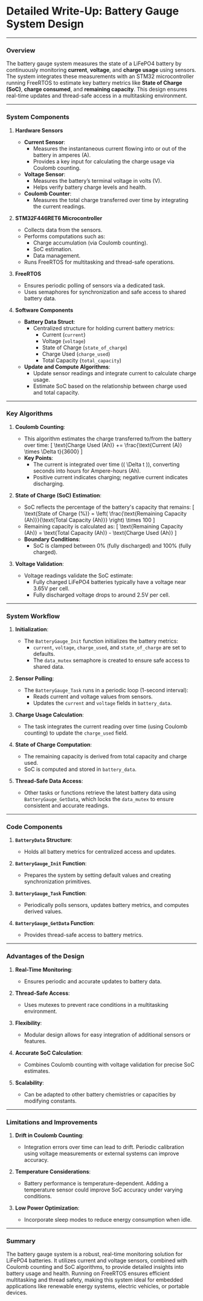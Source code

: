 # Detailed Write-Up: Battery Gauge System Design

---

### **Overview**
The battery gauge system measures the state of a LiFePO4 battery by continuously monitoring **current**, **voltage**, and **charge usage** using sensors. The system integrates these measurements with an STM32 microcontroller running FreeRTOS to estimate key battery metrics like **State of Charge (SoC)**, **charge consumed**, and **remaining capacity**. This design ensures real-time updates and thread-safe access in a multitasking environment.

---

### **System Components**

1. **Hardware Sensors**
   - **Current Sensor**:
     - Measures the instantaneous current flowing into or out of the battery in amperes (A).
     - Provides a key input for calculating the charge usage via Coulomb counting.
   - **Voltage Sensor**:
     - Measures the battery’s terminal voltage in volts (V).
     - Helps verify battery charge levels and health.
   - **Coulomb Counter**:
     - Measures the total charge transferred over time by integrating the current readings.

2. **STM32F446RET6 Microcontroller**
   - Collects data from the sensors.
   - Performs computations such as:
     - Charge accumulation (via Coulomb counting).
     - SoC estimation.
     - Data management.
   - Runs FreeRTOS for multitasking and thread-safe operations.

3. **FreeRTOS**
   - Ensures periodic polling of sensors via a dedicated task.
   - Uses semaphores for synchronization and safe access to shared battery data.

4. **Software Components**
   - **Battery Data Struct**:
     - Centralized structure for holding current battery metrics:
       - Current (`current`)
       - Voltage (`voltage`)
       - State of Charge (`state_of_charge`)
       - Charge Used (`charge_used`)
       - Total Capacity (`total_capacity`)
   - **Update and Compute Algorithms**:
     - Update sensor readings and integrate current to calculate charge usage.
     - Estimate SoC based on the relationship between charge used and total capacity.

---

### **Key Algorithms**

1. **Coulomb Counting**:
   - This algorithm estimates the charge transferred to/from the battery over time:
     \[
     \text{Charge Used (Ah)} += \frac{\text{Current (A)} \times \Delta t}{3600}
     \]
   - **Key Points**:
     - The current is integrated over time (\( \Delta t \)), converting seconds into hours for Ampere-hours (Ah).
     - Positive current indicates charging; negative current indicates discharging.

2. **State of Charge (SoC) Estimation**:
   - SoC reflects the percentage of the battery's capacity that remains:
     \[
     \text{State of Charge (\%)} = \left( \frac{\text{Remaining Capacity (Ah)}}{\text{Total Capacity (Ah)}} \right) \times 100
     \]
   - Remaining capacity is calculated as:
     \[
     \text{Remaining Capacity (Ah)} = \text{Total Capacity (Ah)} - \text{Charge Used (Ah)}
     \]
   - **Boundary Conditions**:
     - SoC is clamped between 0% (fully discharged) and 100% (fully charged).

3. **Voltage Validation**:
   - Voltage readings validate the SoC estimate:
     - Fully charged LiFePO4 batteries typically have a voltage near 3.65V per cell.
     - Fully discharged voltage drops to around 2.5V per cell.

---

### **System Workflow**

1. **Initialization**:
   - The `BatteryGauge_Init` function initializes the battery metrics:
     - `current`, `voltage`, `charge_used`, and `state_of_charge` are set to defaults.
     - The `data_mutex` semaphore is created to ensure safe access to shared data.

2. **Sensor Polling**:
   - The `BatteryGauge_Task` runs in a periodic loop (1-second interval):
     - Reads current and voltage values from sensors.
     - Updates the `current` and `voltage` fields in `battery_data`.

3. **Charge Usage Calculation**:
   - The task integrates the current reading over time (using Coulomb counting) to update the `charge_used` field.

4. **State of Charge Computation**:
   - The remaining capacity is derived from total capacity and charge used.
   - SoC is computed and stored in `battery_data`.

5. **Thread-Safe Data Access**:
   - Other tasks or functions retrieve the latest battery data using `BatteryGauge_GetData`, which locks the `data_mutex` to ensure consistent and accurate readings.

---

### **Code Components**

1. **`BatteryData` Structure**:
   - Holds all battery metrics for centralized access and updates.

2. **`BatteryGauge_Init` Function**:
   - Prepares the system by setting default values and creating synchronization primitives.

3. **`BatteryGauge_Task` Function**:
   - Periodically polls sensors, updates battery metrics, and computes derived values.

4. **`BatteryGauge_GetData` Function**:
   - Provides thread-safe access to battery metrics.

---

### **Advantages of the Design**

1. **Real-Time Monitoring**:
   - Ensures periodic and accurate updates to battery data.

2. **Thread-Safe Access**:
   - Uses mutexes to prevent race conditions in a multitasking environment.

3. **Flexibility**:
   - Modular design allows for easy integration of additional sensors or features.

4. **Accurate SoC Calculation**:
   - Combines Coulomb counting with voltage validation for precise SoC estimates.

5. **Scalability**:
   - Can be adapted to other battery chemistries or capacities by modifying constants.

---

### **Limitations and Improvements**

1. **Drift in Coulomb Counting**:
   - Integration errors over time can lead to drift. Periodic calibration using voltage measurements or external systems can improve accuracy.

2. **Temperature Considerations**:
   - Battery performance is temperature-dependent. Adding a temperature sensor could improve SoC accuracy under varying conditions.

3. **Low Power Optimization**:
   - Incorporate sleep modes to reduce energy consumption when idle.

---

### **Summary**

The battery gauge system is a robust, real-time monitoring solution for LiFePO4 batteries. It utilizes current and voltage sensors, combined with Coulomb counting and SoC algorithms, to provide detailed insights into battery usage and health. Running on FreeRTOS ensures efficient multitasking and thread safety, making this system ideal for embedded applications like renewable energy systems, electric vehicles, or portable devices.
